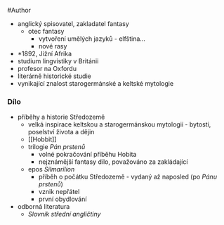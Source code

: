#Author 

- anglický spisovatel, zakladatel fantasy
	- otec fantasy
		- vytvoření umělých jazyků - elfština...
		- nové rasy
- \*1892, Jižní Afrika
- studium lingvistiky v Británii
- profesor na Oxfordu
- literárně historické studie
- vynikající znalost starogermánské a keltské mytologie
### Dílo
- příběhy a historie Středozemě
	- velká inspirace keltskou a starogermánskou mytologií - bytosti, poselství života a dějin
	- [[Hobbit]]
	- trilogie *Pán prstenů* 
		- volné pokračování příběhu Hobita
		- nejznámější fantasy dílo, považováno za zakládající
	- epos *Silmarilion*
		- příběh o počátku Středozemě - vydaný až naposled (po *Pánu prstenů*)
		- vznik nepřátel
		- první obydlování
- odborná literatura
	- *Slovník střední angličtiny*